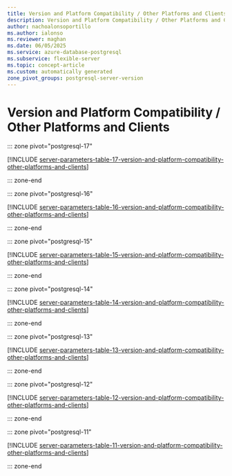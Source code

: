 ```yaml
---
title: Version and Platform Compatibility / Other Platforms and Clients server parameters
description: Version and Platform Compatibility / Other Platforms and Clients server parameters for Azure Database for PostgreSQL flexible server.
author: nachoalonsoportillo
ms.author: ialonso
ms.reviewer: maghan
ms.date: 06/05/2025
ms.service: azure-database-postgresql
ms.subservice: flexible-server
ms.topic: concept-article
ms.custom: automatically generated
zone_pivot_groups: postgresql-server-version
---
```

# Version and Platform Compatibility / Other Platforms and Clients


::: zone pivot="postgresql-17"

[!INCLUDE [server-parameters-table-17-version-and-platform-compatibility-other-platforms-and-clients](./includes/server-parameters-table-17-version-and-platform-compatibility-other-platforms-and-clients.md)]

::: zone-end


::: zone pivot="postgresql-16"

[!INCLUDE [server-parameters-table-16-version-and-platform-compatibility-other-platforms-and-clients](./includes/server-parameters-table-16-version-and-platform-compatibility-other-platforms-and-clients.md)]

::: zone-end


::: zone pivot="postgresql-15"

[!INCLUDE [server-parameters-table-15-version-and-platform-compatibility-other-platforms-and-clients](./includes/server-parameters-table-15-version-and-platform-compatibility-other-platforms-and-clients.md)]

::: zone-end


::: zone pivot="postgresql-14"

[!INCLUDE [server-parameters-table-14-version-and-platform-compatibility-other-platforms-and-clients](./includes/server-parameters-table-14-version-and-platform-compatibility-other-platforms-and-clients.md)]

::: zone-end


::: zone pivot="postgresql-13"

[!INCLUDE [server-parameters-table-13-version-and-platform-compatibility-other-platforms-and-clients](./includes/server-parameters-table-13-version-and-platform-compatibility-other-platforms-and-clients.md)]

::: zone-end


::: zone pivot="postgresql-12"

[!INCLUDE [server-parameters-table-12-version-and-platform-compatibility-other-platforms-and-clients](./includes/server-parameters-table-12-version-and-platform-compatibility-other-platforms-and-clients.md)]

::: zone-end


::: zone pivot="postgresql-11"

[!INCLUDE [server-parameters-table-11-version-and-platform-compatibility-other-platforms-and-clients](./includes/server-parameters-table-11-version-and-platform-compatibility-other-platforms-and-clients.md)]

::: zone-end


